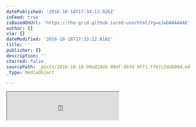 ```yaml
---
datePublished: '2016-10-18T17:34:13.926Z'
inFeed: true
isBasedOnUrl: 'https://the-grid.github.io/ed-userhtml/?g=eJwDAAAAAAE'
author: []
via: {}
dateModified: '2016-10-18T17:33:12.818Z'
title: ''
publisher: {}
description: ''
starred: false
sourcePath: _posts/2016-10-18-98ad29dd-804f-46f6-9f71-ff67c2dd800d.md
_type: MediaObject

---
```

<iframe src="https://the-grid.github.io/ed-userhtml/?g=eJyzKS5IzFMoLqnMSbVVSkpMzk4vyi_NS9FNzs_JL7JVdrUAQSU7mwxDO5vikqL8vHS7gOLK5Iz8xLzEnMrizGIFG32oOExeITEvBYtoQH5OZklmcjFCRh9kqD7IAXYAwEwv3Q" height="76" style=""></iframe>